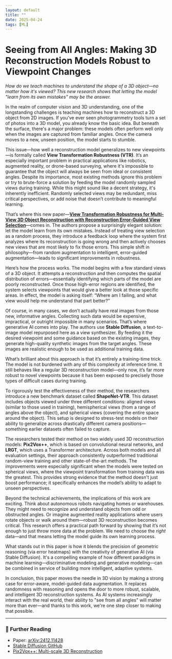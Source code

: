 ```yaml
---
layout: default
title: ""
date: 2025-04-24
tags: [ML]
---
```



# Seeing from All Angles: Making 3D Reconstruction Models Robust to Viewpoint Changes

*How do we teach machines to understand the shape of a 3D object—no matter how it's viewed? This new research shows that letting the model "learn from its own mistakes" may be the answer.*

In the realm of computer vision and 3D understanding, one of the longstanding challenges is teaching machines how to reconstruct a 3D object from 2D images. If you’ve ever seen photogrammetry tools turn a set of photos into a 3D model, you already know the basic idea. But beneath the surface, there's a major problem: these models often perform well only when the images are captured from familiar angles. Once the camera moves to a new, unseen position, the model starts to stumble.

<!--more-->

This issue—how well a reconstruction model generalizes to new viewpoints—is formally called **View Transformation Robustness (VTR)**. It’s an especially important problem in practical applications like robotics, augmented reality, or drone-based surveying, where it's impossible to guarantee that the object will always be seen from ideal or consistent angles. Despite its importance, most existing methods ignore this problem or try to brute-force a solution by feeding the model randomly sampled views during training. While this might sound like a decent strategy, it's inherently inefficient. Randomly selected views may be redundant, miss critical perspectives, or add noise that doesn’t contribute to meaningful learning.

That’s where this new paper—**[View Transformation Robustness for Multi-View 3D Object Reconstruction with Reconstruction Error-Guided View Selection](https://arxiv.org/abs/2412.11428)**—comes in. The authors propose a surprisingly elegant solution: let the model learn from its own mistakes. Instead of treating view selection as a random process, they introduce a feedback loop where the system first analyzes where its reconstruction is going wrong and then actively chooses new views that are most likely to fix those errors. This simple shift in philosophy—from random augmentation to intelligent, error-guided augmentation—leads to significant improvements in robustness.

Here’s how the process works. The model begins with a few standard views of a 3D object. It attempts a reconstruction and then computes the spatial distribution of errors—essentially identifying which parts of the model are poorly reconstructed. Once those high-error regions are identified, the system selects viewpoints that would give a better look at those specific areas. In effect, the model is asking itself: “Where am I failing, and what view would help me understand that part better?”

Of course, in many cases, we don’t actually have real images from those new, informative angles. Collecting such data would be expensive, impractical, or outright impossible in many scenarios. That’s where generative AI comes into play. The authors use **Stable Diffusion**, a text-to-image model repurposed here as a view synthesizer. By feeding it the desired viewpoint and some guidance based on the existing images, they generate high-quality synthetic images from the target angles. These images are realistic enough to be used as additional training data.

What’s brilliant about this approach is that it’s entirely a training-time trick. The model is not burdened with any of this complexity at inference time. It still behaves like a regular 3D reconstruction model—only now, it’s far more robust to novel viewpoints because it has been exposed to precisely those types of difficult cases during training.

To rigorously test the effectiveness of their method, the researchers introduce a new benchmark dataset called **ShapeNet-VTR**. This dataset includes objects viewed under three different conditions: aligned views (similar to those used in training), hemispherical views (from a range of angles above the object), and spherical views (covering the entire space around the object). This setup is designed to stress-test models on their ability to generalize across drastically different camera positions—something earlier datasets often failed to capture.

The researchers tested their method on two widely used 3D reconstruction models: **Pix2Vox++**, which is based on convolutional neural networks, and **LRGT**, which uses a Transformer architecture. Across both models and all evaluation settings, their approach consistently outperformed traditional random-view training and other state-of-the-art methods. The improvements were especially significant when the models were tested on spherical views, where the viewpoint transformation from training data was the greatest. This provides strong evidence that the method doesn't just boost performance; it specifically enhances the model’s ability to adapt to unseen perspectives.

Beyond the technical achievements, the implications of this work are exciting. Think about autonomous robots navigating homes or warehouses. They might need to recognize and understand objects from odd or obstructed angles. Or imagine augmented reality applications where users rotate objects or walk around them—robust 3D reconstruction becomes critical. This research offers a practical path forward by showing that it’s not enough to just throw more data at the problem. We need to choose the *right* data—and that means letting the model guide its own learning process.

What stands out in this paper is how it blends the precision of geometric reasoning (via error heatmaps) with the creativity of generative AI (via Stable Diffusion). It's a compelling example of how different paradigms in machine learning—discriminative modeling and generative modeling—can be combined in service of building more intelligent, adaptive systems.

In conclusion, this paper moves the needle in 3D vision by making a strong case for error-aware, model-guided data augmentation. It replaces randomness with reasoning and opens the door to more robust, scalable, and intelligent 3D reconstruction systems. As AI systems increasingly interact with the real world, their ability to "see from all angles" will matter more than ever—and thanks to this work, we're one step closer to making that possible.

---

### 🧾 Further Reading

- Paper: [arXiv:2412.11428](https://arxiv.org/abs/2412.11428)
- [Stable Diffusion GitHub](https://github.com/CompVis/stable-diffusion)
- [Pix2Vox++: Multi-scale 3D Reconstruction](https://arxiv.org/abs/2006.12250)
